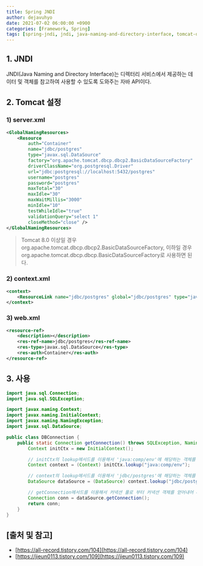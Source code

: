 ```yaml
---
title: Spring JNDI
author: dejavuhyo
date: 2021-07-02 06:00:00 +0900
categories: [Framework, Spring]
tags: [spring-jndi, jndi, java-naming-and-directory-interface, tomcat-datasource, 스프링-jndi]
---
```


## 1. JNDI
JNDI(Java Naming and Directory Interface)는 디렉터리 서비스에서 제공하는 데이터 및 객체를 참고하여 사용할 수 있도록 도와주는 자바 API이다.

## 2. Tomcat 설정

### 1) server.xml

```xml
<GlobalNamingResources>
    <Resource
        auth="Container"
        name="jdbc/postgres"
        type="javax.sql.DataSource"
        factory="org.apache.tomcat.dbcp.dbcp2.BasicDataSourceFactory"
        driverClassName="org.postgresql.Driver"
        url="jdbc:postgresql://localhost:5432/postgres"
        username="postgres"
        password="postgres"
        maxTotal="30"
        maxIdle="30"
        maxWaitMillis="3000"
        minIdle="10"
        testWhileIdle="true"
        validationQuery="select 1"
        closeMethod="close" />
</GlobalNamingResources>
```

> Tomcat 8.0 이상일 경우 org.apache.tomcat.dbcp.dbcp2.BasicDataSourceFactory, 이하일 경우 org.apache.tomcat.dbcp.dbcp.BasicDataSourceFactory로 사용하면 된다.

### 2) context.xml

```xml
<context>
    <ResourceLink name="jdbc/postgres" global="jdbc/postgres" type="javax.sql.DataSource" />
</context>
```

### 3) web.xml

```xml
<resource-ref>
    <description></description>
    <res-ref-name>jdbc/postgres</res-ref-name>
    <res-type>javax.sql.DataSource</res-type>
    <res-auth>Container</res-auth>
</resource-ref>
```

## 3. 사용

```java
import java.sql.Connection;
import java.sql.SQLException;

import javax.naming.Context;
import javax.naming.InitialContext;
import javax.naming.NamingException;
import javax.sql.DataSource;

public class DBConnection {
    public static Connection getConnection() throws SQLException, NamingException {
        Context initCtx = new InitialContext();

        // initCtx의 lookup메서드를 이용해서 'java:comp/env'에 해당하는 객체를 찾아서 context에 삽입
        Context context = (Context) initCtx.lookup("java:comp/env");

        // context의 lookup메서드를 이용해서 'jdbc/postgres'에 해당하는 객체를 찾아서 dataSource에 삽입
        DataSource dataSource = (DataSource) context.lookup("jdbc/postgres");

        // getConnection메서드를 이용해서 커넥션 풀로 부터 커넥션 객체를 얻어내어 conn변수에 저장
        Connection conn = dataSource.getConnection();
        return conn;
    }
}
```

## [출처 및 참고]
* [https://all-record.tistory.com/104](https://all-record.tistory.com/104)
* [https://jieun0113.tistory.com/109](https://jieun0113.tistory.com/109)

